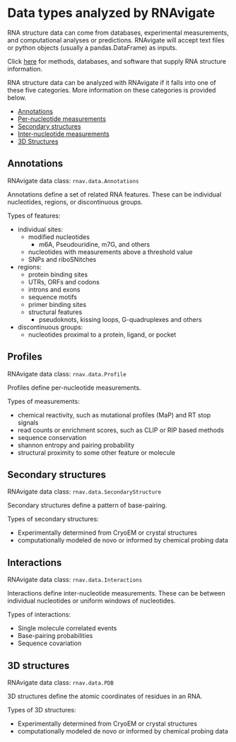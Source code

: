 Data types analyzed by RNAvigate
================================

RNA structure data can come from databases, experimental measurements, and
computational analyses or predictions. RNAvigate will accept text files or
python objects (usually a pandas.DataFrame) as inputs.

Click [here](data-sources.md) for methods, databases, and software that
supply RNA structure information.

RNA structure data can be analyzed with RNAvigate if it falls into one of these
five categories. More information on these categories is provided below.

- [Annotations](#annotations)
- [Per-nucleotide measurements](#profiles)
- [Secondary structures](#secondary-structures)
- [Inter-nucleotide measurements](#interactions)
- [3D Structures](#3d-structures)

Annotations
-----------

RNAvigate data class: `rnav.data.Annotations`

Annotations define a set of related RNA features. These can be
individual nucleotides, regions, or discontinuous groups.

Types of features:
- individual sites:
    - modified nucleotides
        - m6A, Pseudouridine, m7G, and others
    - nucleotides with measurements above a threshold value
    - SNPs and riboSNitches
- regions:
    - protein binding sites
    - UTRs, ORFs and codons
    - introns and exons
    - sequence motifs
    - primer binding sites
    - structural features
        - pseudoknots, kissing loops, G-quadruplexes and others
- discontinuous groups:
    - nucleotides proximal to a protein, ligand, or pocket

Profiles
--------

RNAvigate data class: `rnav.data.Profile`

Profiles define per-nucleotide measurements.

Types of measurements:
- chemical reactivity, such as mutational profiles (MaP) and RT stop signals
- read counts or enrichment scores, such as CLIP or RIP based methods
- sequence conservation
- shannon entropy and pairing probability
- structural proximity to some other feature or molecule

Secondary structures
--------------------

RNAvigate data class: `rnav.data.SecondaryStructure`

Secondary structures define a pattern of base-pairing.

Types of secondary structures:
- Experimentally determined from CryoEM or crystal structures
- computationally modeled de novo or informed by chemical probing data

Interactions
------------

RNAvigate data class: `rnav.data.Interactions`

Interactions define inter-nucleotide measurements. These can be between
individual nucleotides or uniform windows of nucleotides.

Types of interactions:
- Single molecule correlated events
- Base-pairing probabilities
- Sequence covariation

3D structures
-------------

RNAvigate data class: `rnav.data.PDB`

3D structures define the atomic coordinates of residues in an RNA.

Types of 3D structures:
- Experimentally determined from CryoEM or crystal structures
- computationally modeled de novo or informed by chemical probing data
